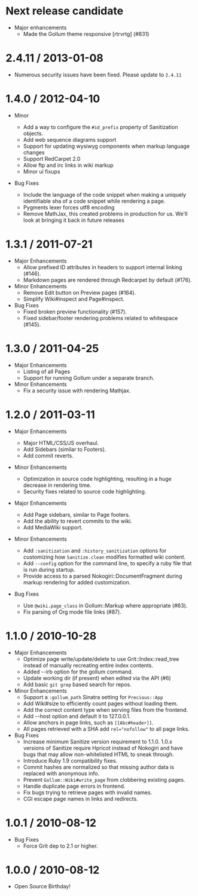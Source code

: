 # Next release candidate

* Major enhancements
  * Made the Gollum theme responsive [rtrvrtg] (#831)

# 2.4.11 / 2013-01-08

* Numerous security issues have been fixed. Please update to `2.4.11`

# 1.4.0 / 2012-04-10

* Minor
  * Add a way to configure the `#id_prefix` property of Sanitization
    objects.
  * Add web sequence diagrams support
  * Support for updating wysiwyg components when markup language changes
  * Support RedCarpet 2.0
  * Allow ftp and irc links in wiki markup
  * Minor ui fixups

* Bug Fixes
  * Include the language of the code snippet when making a uniquely
    identifiable sha of a code snippet while rendering a page.
  * Pygments lexer forces utf8 encoding
  * Remove MathJax, this created problems in production for us.
    We'll look at bringing it back in future releases

# 1.3.1 / 2011-07-21

* Major Enhancements
  * Allow prefixed ID attributes in headers to support internal linking
    (#146).
  * Markdown pages are rendered through Redcarpet by default (#176).
* Minor Enhancements
  * Remove Edit button on Preview pages (#164).
  * Simplify Wiki#inspect and Page#inspect.
* Bug Fixes
  * Fixed broken preview functionality (#157).
  * Fixed sidebar/footer rendering problems related to whitespace (#145).

# 1.3.0 / 2011-04-25

* Major Enhancements
  * Listing of all Pages
  * Support for running Gollum under a separate branch.
* Minor Enhancements
  * Fix a security issue with rendering Mathjax.

# 1.2.0 / 2011-03-11

* Major Enhancements
  * Major HTML/CSS/JS overhaul.
  * Add Sidebars (similar to Footers).
  * Add commit reverts.
* Minor Enhancements
  * Optimization in source code highlighting, resulting in a huge
    decrease in rendering time.
  * Security fixes related to source code highlighting.

* Major Enhancements
  * Add Page sidebars, similar to Page footers.
  * Add the ability to revert commits to the wiki.
  * Add MediaWiki support.
* Minor Enhancements
  * Add `:sanitization` and `:history_sanitization` options for customizing
    how `Sanitize.clean` modifies formatted wiki content.
  * Add `--config` option for the command line, to specify a ruby file that is
    run during startup.
  * Provide access to a parsed Nokogiri::DocumentFragment during markup
    rendering for added customization.
* Bug Fixes
  * Use `@wiki.page_class` in Gollum::Markup where appropriate (#63).
  * Fix parsing of Org mode file links (#87).

# 1.1.0 / 2010-10-28

* Major Enhancements
  * Optimize page write/update/delete to use Grit::Index::read_tree instead
    of manually recreating entire index contents.
  * Added --irb option for the gollum command.
  * Update working dir (if present) when edited via the API (#6)
  * Add basic `git grep` based search for repos.
* Minor Enhancements
  * Support a `:gollum_path` Sinatra setting for `Precious::App`
  * Add Wiki#size to efficiently count pages without loading them.
  * Add the correct content type when serving files from the frontend.
  * Add --host option and default it to 127.0.0.1.
  * Allow anchors in page links, such as `[[Abc#header]]`.
  * All pages retrieved with a SHA add `rel="nofollow"` to all
    page links.
* Bug Fixes
  * Increase minimum Sanitize version requirement to 1.1.0.
    1.0.x versions of Sanitize require Hpricot instead of Nokogiri
    and have bugs that may allow non-whitelisted HTML to sneak
    through.
  * Introduce Ruby 1.9 compatibility fixes.
  * Commit hashes are normalized so that missing author data is replaced with
    anonymous info.
  * Prevent `Gollum::Wiki#write_page` from clobbering existing pages.
  * Handle duplicate page errors in frontend.
  * Fix bugs trying to retrieve pages with invalid names.
  * CGI escape page names in links and redirects.

# 1.0.1 / 2010-08-12

* Bug Fixes
  * Force Grit dep to 2.1 or higher.

# 1.0.0 / 2010-08-12

* Open Source Birthday!
